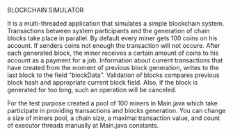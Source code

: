 BLOCKCHAIN SIMULATOR

It is a multi-threaded application that simulates a simple blockchain system.
Transactions between system participants and the generation of chain blocks take place in parallel.
By default every miner gets 100 coins on his account.
If senders coins not enough the transaction will not occure.
After each generated block, the miner receives a certain amount of coins to his account as a payment for a job.
Information about current transactions that have created from the moment of previous block generation, writes to the last block to the field "blockData". Validation of blocks compares previous block hash and appropriate current block field. Also, if the block is generated for too long, such an operation will be canceled.

For the test purpose created a pool of 100 miners in Main.java which take participate in providing transactions and blocks generation.
You can change a size of miners pool, a chain size,  a maximal transaction value, and count of executor threads manually at Main.java constants.
